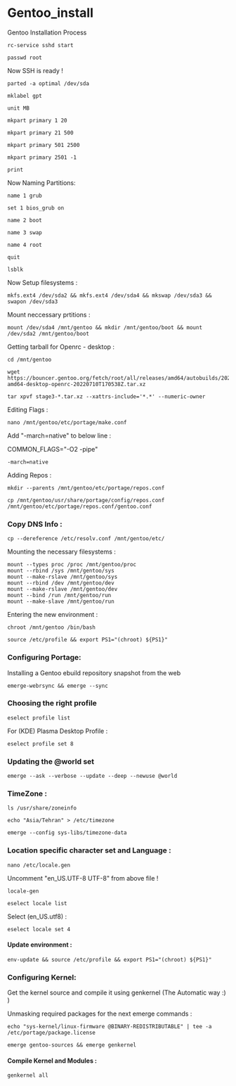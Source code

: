 # Gentoo_install
Gentoo Installation Process

```
rc-service sshd start
```
```
passwd root
```

Now SSH is ready !

``` 
parted -a optimal /dev/sda
```
```
mklabel gpt
```
```
unit MB
```
```
mkpart primary 1 20
```
```
mkpart primary 21 500
```
```
mkpart primary 501 2500
```
```
mkpart primary 2501 -1
```
```
print
```

Now Naming Partitions:

```
name 1 grub
```
```
set 1 bios_grub on
```
```
name 2 boot
```
```
name 3 swap
```
```
name 4 root
```
```
quit
```

```
lsblk
```

Now Setup filesystems :

```
mkfs.ext4 /dev/sda2 && mkfs.ext4 /dev/sda4 && mkswap /dev/sda3 && swapon /dev/sda3
```

Mount neccessary prtitions :

```
mount /dev/sda4 /mnt/gentoo && mkdir /mnt/gentoo/boot && mount /dev/sda2 /mnt/gentoo/boot
```

Getting tarball for Openrc - desktop :

```
cd /mnt/gentoo
```
```
wget https://bouncer.gentoo.org/fetch/root/all/releases/amd64/autobuilds/20220710T170538Z/stage3-amd64-desktop-openrc-20220710T170538Z.tar.xz
```
```
tar xpvf stage3-*.tar.xz --xattrs-include='*.*' --numeric-owner
```

Editing Flags :

```
nano /mnt/gentoo/etc/portage/make.conf
```

Add "-march=native" to below line :

COMMON_FLAGS="-O2 -pipe"

```
-march=native
```
Adding Repos :

```
mkdir --parents /mnt/gentoo/etc/portage/repos.conf
```
```
cp /mnt/gentoo/usr/share/portage/config/repos.conf /mnt/gentoo/etc/portage/repos.conf/gentoo.conf
```
### Copy DNS Info :

```
cp --dereference /etc/resolv.conf /mnt/gentoo/etc/
```

Mounting the necessary filesystems :

```
mount --types proc /proc /mnt/gentoo/proc
mount --rbind /sys /mnt/gentoo/sys
mount --make-rslave /mnt/gentoo/sys
mount --rbind /dev /mnt/gentoo/dev
mount --make-rslave /mnt/gentoo/dev
mount --bind /run /mnt/gentoo/run
mount --make-slave /mnt/gentoo/run
```

Entering the new environment :

```
chroot /mnt/gentoo /bin/bash
```
```
source /etc/profile && export PS1="(chroot) ${PS1}"
```

### Configuring Portage:

Installing a Gentoo ebuild repository snapshot from the web

```
emerge-webrsync && emerge --sync
```

### Choosing the right profile

```
eselect profile list
```
For (KDE) Plasma Desktop Profile :

```
eselect profile set 8
```

### Updating the @world set

```
emerge --ask --verbose --update --deep --newuse @world
```

### TimeZone :

```
ls /usr/share/zoneinfo
```

```
echo "Asia/Tehran" > /etc/timezone
```

```
emerge --config sys-libs/timezone-data
```
### Location specific character set and Language :

```
nano /etc/locale.gen
```

Uncomment "en_US.UTF-8 UTF-8" from above file !

```
locale-gen
```

```
eselect locale list
```

Select (en_US.utf8) :

```
eselect locale set 4
```

#### Update environment :
```
env-update && source /etc/profile && export PS1="(chroot) ${PS1}"
```

### Configuring Kernel:

Get the kernel source and compile it using genkernel (The Automatic way :) )

Unmasking required packages for the next emerge commands :
```
echo "sys-kernel/linux-firmware @BINARY-REDISTRIBUTABLE" | tee -a /etc/portage/package.license
```

```
emerge gentoo-sources && emerge genkernel
```

#### Compile Kernel and Modules :

```
genkernel all
```


